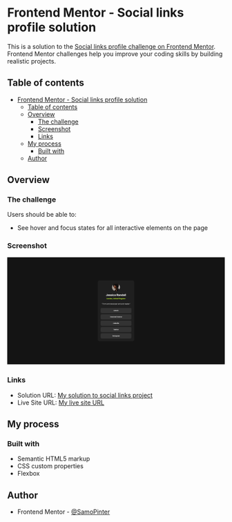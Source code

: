 # Frontend Mentor - Social links profile solution

This is a solution to the [Social links profile challenge on Frontend Mentor](https://www.frontendmentor.io/challenges/social-links-profile-UG32l9m6dQ). Frontend Mentor challenges help you improve your coding skills by building realistic projects. 

## Table of contents

- [Frontend Mentor - Social links profile solution](#frontend-mentor---social-links-profile-solution)
  - [Table of contents](#table-of-contents)
  - [Overview](#overview)
    - [The challenge](#the-challenge)
    - [Screenshot](#screenshot)
    - [Links](#links)
  - [My process](#my-process)
    - [Built with](#built-with)
  - [Author](#author)


## Overview

### The challenge

Users should be able to:

- See hover and focus states for all interactive elements on the page

### Screenshot

![Social links screenshot desktop](./screenshot.png)


### Links

- Solution URL: [My solution to social links project](https://github.com/SamoPinter/social-links-profile-main)
- Live Site URL: [My live site URL](https://samopinter.github.io/social-links-profile-main/)

## My process

### Built with

- Semantic HTML5 markup
- CSS custom properties
- Flexbox


## Author


- Frontend Mentor - [@SamoPinter](https://www.frontendmentor.io/profile/SamoPinter)


